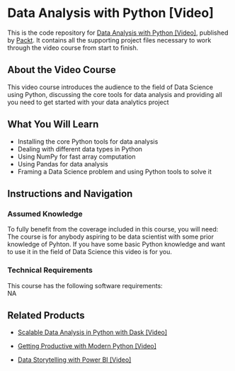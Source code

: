# Data Analysis with Python [Video]
This is the code repository for [Data Analysis with Python [Video]](https://www.packtpub.com/application-development/data-analysis-python-video?utm_source=github&utm_medium=repository&utm_campaign=9781788290548), published by [Packt](https://www.packtpub.com/?utm_source=github). It contains all the supporting project files necessary to work through the video course from start to finish.
## About the Video Course
This video course introduces the audience to the field of Data Science using Python, discussing the core tools for data analysis and providing all you need to get started with your data analytics project	

<H2>What You Will Learn</H2>
<DIV class=book-info-will-learn-text>
<UL>
<LI>Installing the core Python tools for data analysis 
<LI>Dealing with different data types in Python 
<LI>Using NumPy for fast array computation 
<LI>Using Pandas for data analysis 
<LI>Framing a Data Science problem and using Python tools to solve it </LI></UL></DIV>

## Instructions and Navigation
### Assumed Knowledge
To fully benefit from the coverage included in this course, you will need:<br/>
The course is for anybody aspiring to be data scientist with some prior knowledge of Pyhton. If you have some basic Python knowledge and want to use it in the field of Data Science this video is for you.		
### Technical Requirements
This course has the following software requirements:<br/>
NA

## Related Products
* [Scalable Data Analysis in Python with Dask [Video]](https://www.packtpub.com/web-development/scalable-data-analysis-python-dask-video?utm_source=github&utm_medium=repository&utm_campaign=9781789808926)

* [Getting Productive with Modern Python [Video]](https://www.packtpub.com/application-development/getting-productive-modern-python-video?utm_source=github&utm_medium=repository&utm_campaign=9781788474375)

* [Data Storytelling with Power BI [Video]](https://www.packtpub.com/big-data-and-business-intelligence/data-storytelling-power-bi-video?utm_source=github&utm_medium=repository&utm_campaign=9781789959475)

